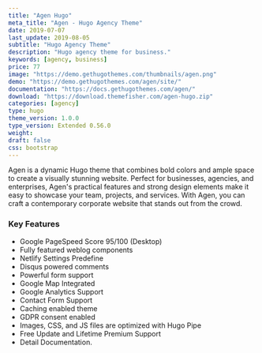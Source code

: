 ```yaml
---
title: "Agen Hugo"
meta_title: "Agen - Hugo Agency Theme"
date: 2019-07-07
last_update: 2019-08-05
subtitle: "Hugo Agency Theme"
description: "Hugo agency theme for business."
keywords: [agency, business]
price: 77
image: "https://demo.gethugothemes.com/thumbnails/agen.png"
demo: "https://demo.gethugothemes.com/agen/site/"
documentation: "https://docs.gethugothemes.com/agen/"
download: "https://download.themefisher.com/agen-hugo.zip"
categories: [agency]
type: hugo
theme_version: 1.0.0
type_version: Extended 0.56.0
weight:
draft: false
css: bootstrap
---
```

Agen is a dynamic Hugo theme that combines bold colors and ample space to create a visually stunning website. Perfect for businesses, agencies, and enterprises, Agen's practical features and strong design elements make it easy to showcase your team, projects, and services. With Agen, you can craft a contemporary corporate website that stands out from the crowd.

### Key Features

- Google PageSpeed Score 95/100 (Desktop)
- Fully featured weblog components
- Netlify Settings Predefine
- Disqus powered comments
- Powerful form support
- Google Map Integrated
- Google Analytics Support
- Contact Form Support
- Caching enabled theme
- GDPR consent enabled
- Images, CSS, and JS files are optimized with Hugo Pipe
- Free Update and Lifetime Premium Support
- Detail Documentation.
